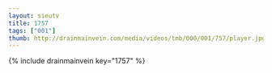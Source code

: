 ```yaml
--- 
layout: sieutv
title: 1757
tags: ["001"]
thumb: http://drainmainvein.com/media/videos/tmb/000/001/757/player.jpg
---
```

{% include drainmainvein key="1757" %} 
